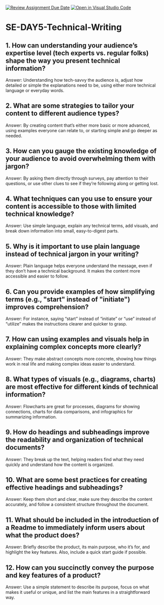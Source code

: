 [![Review Assignment Due Date](https://classroom.github.com/assets/deadline-readme-button-22041afd0340ce965d47ae6ef1cefeee28c7c493a6346c4f15d667ab976d596c.svg)](https://classroom.github.com/a/zsAR-pyY)
[![Open in Visual Studio Code](https://classroom.github.com/assets/open-in-vscode-2e0aaae1b6195c2367325f4f02e2d04e9abb55f0b24a779b69b11b9e10269abc.svg)](https://classroom.github.com/online_ide?assignment_repo_id=15663400&assignment_repo_type=AssignmentRepo)
# SE-DAY5-Technical-Writing
## 1. How can understanding your audience’s expertise level (tech experts vs. regular folks) shape the way you present technical information?
Answer:
Understanding how tech-savvy the audience is, adjust how detailed or simple the explanations need to be, using either more technical language or everyday words.

## 2. What are some strategies to tailor your content to different audience types?
Answer:
By creating content that’s either more basic or more advanced, using examples everyone can relate to, or starting simple and go deeper as needed.
## 3. How can you gauge the existing knowledge of your audience to avoid overwhelming them with jargon?
Answer:
By asking them directly through surveys, pay attention to their questions, or use other clues to see if they’re following along or getting lost.
## 4. What techniques can you use to ensure your content is accessible to those with limited technical knowledge?
Answer:
Use simple language, explain any technical terms, add visuals, and break down information into small, easy-to-digest parts.
## 5. Why is it important to use plain language instead of technical jargon in your writing?
Answer:
Plain language helps everyone understand the message, even if they don’t have a technical background. It makes the content more accessible and easier to follow.
## 6. Can you provide examples of how simplifying terms (e.g., "start" instead of "initiate") improves comprehension?
Answer:
For instance, saying “start” instead of “initiate” or “use” instead of “utilize” makes the instructions clearer and quicker to grasp.
## 7. How can using examples and visuals help in explaining complex concepts more clearly?
Answer:
They make abstract concepts more concrete, showing how things work in real life and making complex ideas easier to understand.
## 8. What types of visuals (e.g., diagrams, charts) are most effective for different kinds of technical information?
Answer:
Flowcharts are great for processes, diagrams for showing connections, charts for data comparisons, and infographics for summarizing information.
## 9. How do headings and subheadings improve the readability and organization of technical documents?
Answer:
They break up the text, helping readers find what they need quickly and understand how the content is organized.
## 10. What are some best practices for creating effective headings and subheadings?
Answer:
Keep them short and clear, make sure they describe the content accurately, and follow a consistent structure throughout the document.
## 11. What should be included in the introduction of a Readme to immediately inform users about what the product does?
Answer:
Briefly describe the product, its main purpose, who it’s for, and highlight the key features. Also, include a quick start guide if possible.
## 12. How can you succinctly convey the purpose and key features of a product?
Answer:
Use a simple statement to describe its purpose, focus on what makes it useful or unique, and list the main features in a straightforward way.


